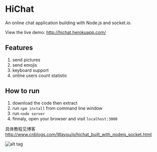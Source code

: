 HiChat
======
 
An online chat application building with Node.js and socket.io.

View the live demo: http://hichat.herokuapp.com/

Features
---
1. send pictures
2. send emojis
3. keyboard support
4. online users count statistic

How to run
---
1. download the code then extract
2. run `npm install` from command line window
3. run `node server`
4. finnaly, open your browser and visit `localhost:3000`

具体教程见博客 http://www.cnblogs.com/Wayou/p/hichat_built_with_nodejs_socket.html

![alt tag](https://www.codeship.io/projects/73bd0d90-9897-0131-516c-56598d7b87e5/status)


